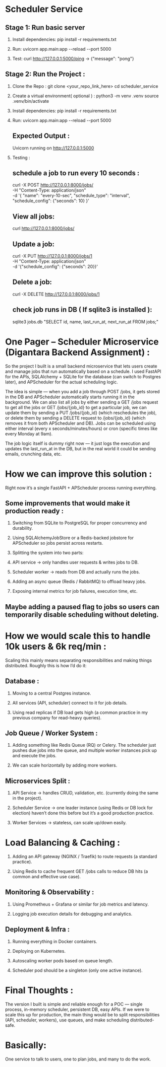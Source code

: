 # Scheduler Service
## Stage 1: Run basic server
1. Install dependencies:
   pip install -r requirements.txt

2. Run:
   uvicorn app.main:app --reload --port 5000

3. Test:
   curl http://127.0.0.1:5000/ping
   → {"message": "pong"}

## Stage 2: Run the Project :
1. Clone the Repo :
   git clone <your_repo_link_here>
   cd scheduler_service

2. Create a virtual environment( optional ) :
   python3 -m venv .venv
   source .venv/bin/activate

3. Install dependencies:
   pip install -r requirements.txt

4. Run:
   uvicorn app.main:app --reload --port 5000
   ## Expected Output :
      Uvicorn running on http://127.0.0.1:5000
5. Testing :
   ## schedule a job to run every 10 seconds :
      curl -X POST http://127.0.0.1:8000/jobs/ \
  -H "Content-Type: application/json" \
  -d '{
    "name": "every-10-sec",
    "schedule_type": "interval",
    "schedule_config": {"seconds": 10}
  }'
   ## View all jobs:
      curl http://127.0.0.1:8000/jobs/
   ## Update a job:
      curl -X PUT http://127.0.0.1:8000/jobs/1 \
  -H "Content-Type: application/json" \
  -d '{"schedule_config": {"seconds": 20}}'
   ## Delete a job:
      curl -X DELETE http://127.0.0.1:8000/jobs/1
   ## check job runs in DB ( If sqlite3 is installed ):
      sqlite3 jobs.db "SELECT id, name, last_run_at, next_run_at FROM jobs;"

      


# One Pager – Scheduler Microservice (Digantara Backend Assignment) :

So the project I built is a small backend microservice that lets users create and manage jobs that run automatically based on a schedule.
I used FastAPI for the APIs, SQLAlchemy + SQLite for the database (can switch to Postgres later), and APScheduler for the actual scheduling logic.

The idea is simple — when you add a job through POST /jobs, it gets stored in the DB and APScheduler automatically starts running it in the background.
We can also list all jobs by either sending a GET /jobs request to get all the jobs or GET /jobs/{job_id} to get a particular job, we can update them by sending a PUT /jobs/{job_id} (which reschedules the job), or delete them by sending a DELETE request to /jobs/{job_id} (which removes it from both APScheduler and DB).
Jobs can be scheduled using either interval (every x seconds/minutes/hours) or cron (specific times like every Monday at 9am).

The job logic itself is dummy right now — it just logs the execution and updates the last_run_at in the DB, but in the real world it could be sending emails, crunching data, etc.

# How we can improve this solution :

Right now it’s a single FastAPI + APScheduler process running everything.

## Some improvements that would make it production ready :

1. Switching from SQLite to PostgreSQL for proper concurrency and durability.

2. Using SQLAlchemyJobStore or a Redis-backed jobstore for APScheduler so jobs persist across restarts.

3. Splitting the system into two parts:

4. API service → only handles user requests & writes jobs to DB.

5. Scheduler worker → reads from DB and actually runs the jobs.

6. Adding an async queue (Redis / RabbitMQ) to offload heavy jobs.

7. Exposing internal metrics for job failures, execution time, etc.

## Maybe adding a paused flag to jobs so users can temporarily disable scheduling without deleting.

# How we would scale this to handle 10k users & 6k req/min :

Scaling this mainly means separating responsibilities and making things distributed.
Roughly this is how I’d do it:

## Database :

1. Moving to a central Postgres instance.

2. All services (API, scheduler) connect to it for job details.

3. Using read replicas if DB load gets high (a common practice in my previous company for read-heavy queries).

## Job Queue / Worker System :

1. Adding something like Redis Queue (RQ) or Celery. The scheduler just pushes due jobs into the queue, and multiple worker instances pick up and execute the jobs.

2. We can scale horizontally by adding more workers.

## Microservices Split :

1. API Service → handles CRUD, validation, etc. (currently doing the same in the project).

2. Scheduler Service → one leader instance (using Redis or DB lock for election) haven’t done this before but it’s a good production practice.

3. Worker Services → stateless, can scale up/down easily.

# Load Balancing & Caching :

1. Adding an API gateway (NGINX / Traefik) to route requests (a standard practice).

2. Using Redis to cache frequent GET /jobs calls to reduce DB hits (a common and effective use case).

## Monitoring & Observability :

1. Using Prometheus + Grafana or similar for job metrics and latency.

2. Logging job execution details for debugging and analytics.

## Deployment & Infra :

1. Running everything in Docker containers.

2. Deploying on Kubernetes.

3. Autoscaling worker pods based on queue length.

4. Scheduler pod should be a singleton (only one active instance).


# Final Thoughts :
The version I built is simple and reliable enough for a POC — single process, in-memory scheduler, persistent DB, easy APIs.
If we were to scale this up for production, the main thing would be to split responsibilities (API, scheduler, workers), use queues, and make scheduling distributed-safe.

# Basically:
One service to talk to users, one to plan jobs, and many to do the work.

